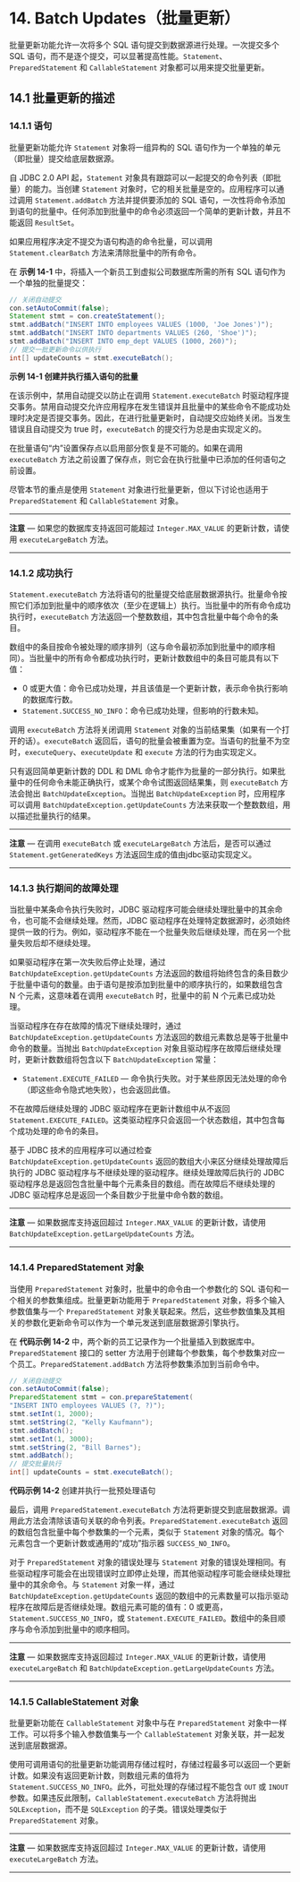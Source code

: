# 14. Batch Updates（批量更新）

批量更新功能允许一次将多个 SQL 语句提交到数据源进行处理。一次提交多个 SQL 语句，而不是逐个提交，可以显著提高性能。`Statement`、`PreparedStatement` 和 `CallableStatement` 对象都可以用来提交批量更新。

## 14.1 批量更新的描述

### 14.1.1 语句

批量更新功能允许 `Statement` 对象将一组异构的 SQL 语句作为一个单独的单元（即批量）提交给底层数据源。

自 JDBC 2.0 API 起，`Statement` 对象具有跟踪可以一起提交的命令列表（即批量）的能力。当创建 `Statement` 对象时，它的相关批量是空的。应用程序可以通过调用 `Statement.addBatch` 方法并提供要添加的 SQL 语句，一次性将命令添加到语句的批量中。任何添加到批量中的命令必须返回一个简单的更新计数，并且不能返回 `ResultSet`。

如果应用程序决定不提交为语句构造的命令批量，可以调用 `Statement.clearBatch` 方法来清除批量中的所有命令。

在 **示例 14-1** 中，将插入一个新员工到虚拟公司数据库所需的所有 SQL 语句作为一个单独的批量提交：

```java
// 关闭自动提交
con.setAutoCommit(false);
Statement stmt = con.createStatement();
stmt.addBatch("INSERT INTO employees VALUES (1000, 'Joe Jones')");
stmt.addBatch("INSERT INTO departments VALUES (260, 'Shoe')");
stmt.addBatch("INSERT INTO emp_dept VALUES (1000, 260)");
// 提交一批更新命令以供执行
int[] updateCounts = stmt.executeBatch();
```
**示例 14-1 创建并执行插入语句的批量**

在该示例中，禁用自动提交以防止在调用 `Statement.executeBatch` 时驱动程序提交事务。禁用自动提交允许应用程序在发生错误并且批量中的某些命令不能成功处理时决定是否提交事务。因此，在进行批量更新时，自动提交应始终关闭。当发生错误且自动提交为 true 时，`executeBatch` 的提交行为总是由实现定义的。

在批量语句“内”设置保存点以启用部分恢复是不可能的。如果在调用 `executeBatch` 方法之前设置了保存点，则它会在执行批量中已添加的任何语句之前设置。

尽管本节的重点是使用 `Statement` 对象进行批量更新，但以下讨论也适用于 `PreparedStatement` 和 `CallableStatement` 对象。

---

**注意** — 如果您的数据库支持返回可能超过 `Integer.MAX_VALUE` 的更新计数，请使用 `executeLargeBatch` 方法。

---

### 14.1.2 成功执行

`Statement.executeBatch` 方法将语句的批量提交给底层数据源执行。批量命令按照它们添加到批量中的顺序依次（至少在逻辑上）执行。当批量中的所有命令成功执行时，`executeBatch` 方法返回一个整数数组，其中包含批量中每个命令的条目。

数组中的条目按命令被处理的顺序排列（这与命令最初添加到批量中的顺序相同）。当批量中的所有命令都成功执行时，更新计数数组中的条目可能具有以下值：

- 0 或更大值：命令已成功处理，并且该值是一个更新计数，表示命令执行影响的数据库行数。
- `Statement.SUCCESS_NO_INFO`：命令已成功处理，但影响的行数未知。

调用 `executeBatch` 方法将关闭调用 `Statement` 对象的当前结果集（如果有一个打开的话）。`executeBatch` 返回后，语句的批量会被重置为空。当语句的批量不为空时，`executeQuery`、`executeUpdate` 和 `execute` 方法的行为由实现定义。

只有返回简单更新计数的 DDL 和 DML 命令才能作为批量的一部分执行。如果批量中的任何命令未能正确执行，或某个命令试图返回结果集，则 `executeBatch` 方法会抛出 `BatchUpdateException`。当抛出 `BatchUpdateException` 时，应用程序可以调用 `BatchUpdateException.getUpdateCounts` 方法来获取一个整数数组，用以描述批量执行的结果。

---

**注意** — 在调用 `executeBatch` 或 `executeLargeBatch` 方法后，是否可以通过 `Statement.getGeneratedKeys` 方法返回生成的值由jdbc驱动实现定义。

---


### 14.1.3 执行期间的故障处理

当批量中某条命令执行失败时，JDBC 驱动程序可能会继续处理批量中的其余命令，也可能不会继续处理。然而，JDBC 驱动程序在处理特定数据源时，必须始终提供一致的行为。例如，驱动程序不能在一个批量失败后继续处理，而在另一个批量失败后却不继续处理。

如果驱动程序在第一次失败后停止处理，通过 `BatchUpdateException.getUpdateCounts` 方法返回的数组将始终包含的条目数少于批量中语句的数量。由于语句是按添加到批量中的顺序执行的，如果数组包含 N 个元素，这意味着在调用 `executeBatch` 时，批量中的前 N 个元素已成功处理。

当驱动程序在存在故障的情况下继续处理时，通过 `BatchUpdateException.getUpdateCounts` 方法返回的数组元素数总是等于批量中命令的数量。当抛出 `BatchUpdateException` 对象且驱动程序在故障后继续处理时，更新计数数组将包含以下 `BatchUpdateException` 常量：

- `Statement.EXECUTE_FAILED` — 命令执行失败。对于某些原因无法处理的命令（即这些命令隐式地失败），也会返回此值。

不在故障后继续处理的 JDBC 驱动程序在更新计数组中从不返回 `Statement.EXECUTE_FAILED`。这类驱动程序只会返回一个状态数组，其中包含每个成功处理的命令的条目。

基于 JDBC 技术的应用程序可以通过检查 `BatchUpdateException.getUpdateCounts` 返回的数组大小来区分继续处理故障后执行的 JDBC 驱动程序与不继续处理的驱动程序。继续处理故障后执行的 JDBC 驱动程序总是返回包含批量中每个元素条目的数组。而在故障后不继续处理的 JDBC 驱动程序总是返回一个条目数少于批量中命令数的数组。

---

**注意** — 如果数据库支持返回超过 `Integer.MAX_VALUE` 的更新计数，请使用 `BatchUpdateException.getLargeUpdateCounts` 方法。

---




### 14.1.4 PreparedStatement 对象

当使用 `PreparedStatement` 对象时，批量中的命令由一个参数化的 SQL 语句和一个相关的参数集组成。批量更新功能用于 `PreparedStatement` 对象，将多个输入参数值集与一个 `PreparedStatement` 对象关联起来。然后，这些参数值集及其相关的参数化更新命令可以作为一个单元发送到底层数据源引擎执行。

在 **代码示例 14-2** 中，两个新的员工记录作为一个批量插入到数据库中。`PreparedStatement` 接口的 setter 方法用于创建每个参数集，每个参数集对应一个员工。`PreparedStatement.addBatch` 方法将参数集添加到当前命令中。

```java
// 关闭自动提交
con.setAutoCommit(false);
PreparedStatement stmt = con.prepareStatement(
"INSERT INTO employees VALUES (?, ?)");
stmt.setInt(1, 2000);
stmt.setString(2, "Kelly Kaufmann");
stmt.addBatch();
stmt.setInt(1, 3000);
stmt.setString(2, "Bill Barnes");
stmt.addBatch();
// 提交批量执行
int[] updateCounts = stmt.executeBatch();
```

**代码示例 14-2** 创建并执行一批预处理语句

最后，调用 `PreparedStatement.executeBatch` 方法将更新提交到底层数据源。调用此方法会清除该语句关联的命令列表。`PreparedStatement.executeBatch` 返回的数组包含批量中每个参数集的一个元素，类似于 `Statement` 对象的情况。每个元素包含一个更新计数或通用的“成功”指示器 `SUCCESS_NO_INFO`。

对于 `PreparedStatement` 对象的错误处理与 `Statement` 对象的错误处理相同。有些驱动程序可能会在出现错误时立即停止处理，而其他驱动程序可能会继续处理批量中的其余命令。与 `Statement` 对象一样，通过 `BatchUpdateException.getUpdateCounts` 返回的数组中的元素数量可以指示驱动程序在故障后是否继续处理。数组元素可能的值有：0 或更高，`Statement.SUCCESS_NO_INFO`，或 `Statement.EXECUTE_FAILED`。数组中的条目顺序与命令添加到批量中的顺序相同。

---

**注意** — 如果数据库支持返回超过 `Integer.MAX_VALUE` 的更新计数，请使用 `executeLargeBatch` 和 `BatchUpdateException.getLargeUpdateCounts` 方法。

---



### 14.1.5 CallableStatement 对象

批量更新功能在 `CallableStatement` 对象中与在 `PreparedStatement` 对象中一样工作。可以将多个输入参数值集与一个 `CallableStatement` 对象关联，并一起发送到底层数据源。

使用可调用语句的批量更新功能调用存储过程时，存储过程最多可以返回一个更新计数。如果没有返回更新计数，则数组元素的值将为 `Statement.SUCCESS_NO_INFO`。此外，可批处理的存储过程不能包含 `OUT` 或 `INOUT` 参数。如果违反此限制，`CallableStatement.executeBatch` 方法将抛出 `SQLException`，而不是 `SQLException` 的子类。错误处理类似于 `PreparedStatement` 对象。

---

**注意** — 如果数据库支持返回超过 `Integer.MAX_VALUE` 的更新计数，请使用 `executeLargeBatch` 方法。

---
